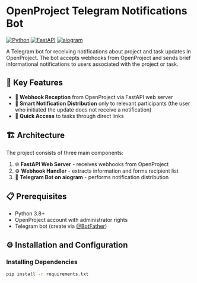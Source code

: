 # OpenProject Telegram Notifications Bot

[![Python](https://img.shields.io/badge/Python-3.8+-blue.svg)](https://python.org)
[![FastAPI](https://img.shields.io/badge/FastAPI-0.68+-green.svg)](https://fastapi.tiangolo.com)
[![aiogram](https://img.shields.io/badge/aiogram-3.0+-blue.svg)](https://docs.aiogram.dev/)

A Telegram bot for receiving notifications about project and task updates in OpenProject. The bot accepts webhooks from OpenProject and sends brief informational notifications to users associated with the project or task.

## 🚀 Key Features

- **📨 Webhook Reception** from OpenProject via FastAPI web server
- **👥 Smart Notification Distribution** only to relevant participants (the user who initiated the update does not receive a notification)
- **🔗 Quick Access** to tasks through direct links

## 🏗 Architecture

The project consists of three main components:

1. 🌐 **FastAPI Web Server** - receives webhooks from OpenProject
2. ⚙️ **Webhook Handler** - extracts information and forms recipient list
3. 🤖 **Telegram Bot on aiogram** - performs notification distribution

## 📋 Prerequisites

- Python 3.8+
- OpenProject account with administrator rights
- Telegram bot (create via [@BotFather](https://t.me/BotFather))

## ⚙️ Installation and Configuration

### Installing Dependencies

```bash
pip install -r requirements.txt
